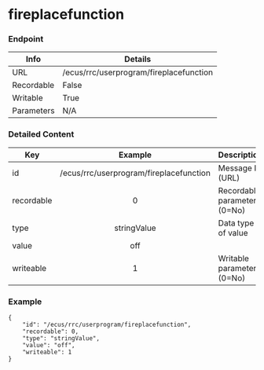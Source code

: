 # fireplacefunction



### Endpoint

| Info  | Details |
| ------------- | ------------- |
| URL   | /ecus/rrc/userprogram/fireplacefunction   |
| Recordable   | False   |
| Writable   | True   |
| Parameters  | N/A  |

### Detailed Content

|  Key  | Example | Description |
| ------------- | :------: | ------------------------------ |
|  id | /ecus/rrc/userprogram/fireplacefunction | Message ID (URL) |
|  recordable | 0 | Recordable parameter (0=No) |
|  type | stringValue | Data type of value |
|  value | off |  |
|  writeable | 1 | Writable parameter (0=No) |



### Example
```
{
    "id": "/ecus/rrc/userprogram/fireplacefunction",
    "recordable": 0,
    "type": "stringValue",
    "value": "off",
    "writeable": 1
}
```
